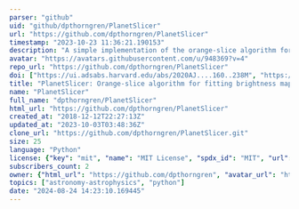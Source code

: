 ```yaml
---
parser: "github"
uid: "github/dpthorngren/PlanetSlicer"
url: "https://github.com/dpthorngren/PlanetSlicer"
timestamp: "2023-10-23 11:36:21.190153"
description: "A simple implementation of the orange-slice algorithm for fitting brightness maps to phase curves (from Cowan and Agol 2008) extended to also handle reflected light (Mayorga et al. 2020)."
avatar: "https://avatars.githubusercontent.com/u/948369?v=4"
repo_url: "https://github.com/dpthorngren/PlanetSlicer"
doi: ["https://ui.adsabs.harvard.edu/abs/2020AJ....160..238M", "https://ui.adsabs.harvard.edu/abs/2023ascl.soft09020T/abstract"]
title: "PlanetSlicer: Orange-slice algorithm for fitting brightness maps to phase curves"
name: "PlanetSlicer"
full_name: "dpthorngren/PlanetSlicer"
html_url: "https://github.com/dpthorngren/PlanetSlicer"
created_at: "2018-12-12T22:27:13Z"
updated_at: "2023-10-03T03:48:36Z"
clone_url: "https://github.com/dpthorngren/PlanetSlicer.git"
size: 25
language: "Python"
license: {"key": "mit", "name": "MIT License", "spdx_id": "MIT", "url": "https://api.github.com/licenses/mit", "node_id": "MDc6TGljZW5zZTEz"}
subscribers_count: 2
owner: {"html_url": "https://github.com/dpthorngren", "avatar_url": "https://avatars.githubusercontent.com/u/948369?v=4", "login": "dpthorngren", "type": "User"}
topics: ["astronomy-astrophysics", "python"]
date: "2024-08-24 14:23:10.169445"
---
```

